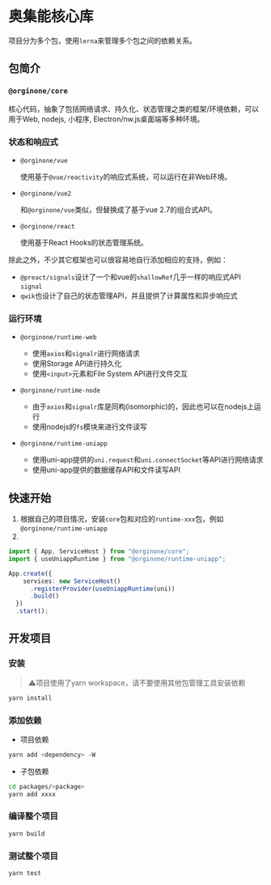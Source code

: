 # 奥集能核心库


项目分为多个包，使用`lerna`来管理多个包之间的依赖关系。


## 包简介

### `@orginone/core`

核心代码，抽象了包括网络请求、持久化、状态管理之类的框架/环境依赖，可以用于Web, nodejs, 小程序, Electron/nw.js桌面端等多种环境。

### 状态和响应式

* `@orginone/vue`

  使用基于`@vue/reactivity`的响应式系统，可以运行在非Web环境。

* `@orginone/vue2`

  和`@orginone/vue`类似，但替换成了基于vue 2.7的组合式API。

* `@orginone/react`

  使用基于React Hooks的状态管理系统。



除此之外，不少其它框架也可以很容易地自行添加相应的支持，例如：

* `@preact/signals`设计了一个和vue的`shallowRef`几乎一样的响应式API `signal`
* `qwik`也设计了自己的状态管理API，并且提供了计算属性和异步响应式


### 运行环境

* `@orginone/runtime-web`

  * 使用`axios`和`signalr`进行网络请求
  * 使用Storage API进行持久化
  * 使用`<input>`元素和File System API进行文件交互

* `@orginone/runtime-node`

  * 由于`axios`和`signalr`库是同构(isomorphic)的，因此也可以在nodejs上运行
  * 使用nodejs的`fs`模块来进行文件读写

* `@orginone/runtime-uniapp`

  * 使用uni-app提供的`uni.request`和`uni.connectSocket`等API进行网络请求
  * 使用uni-app提供的数据缓存API和文件读写API

## 快速开始

1. 根据自己的项目情况，安装`core`包和对应的`runtime-xxx`包，例如`@orginone/runtime-uniapp`
2. 
```typescript
import { App, ServiceHost } from "@orginone/core";
import { useUniappRuntime } from "@orginone/runtime-uniapp";

App.create({
    services: new ServiceHost()
      .registerProvider(useUniappRuntime(uni))
      .build()
  })
  .start();

```

## 开发项目

### 安装

> ⚠️项目使用了yarn workspace，请不要使用其他包管理工具安装依赖

```bash
yarn install
```
### 添加依赖

* 项目依赖
```bash
yarn add <dependency> -W
```
* 子包依赖
```bash
cd packages/<package>
yarn add xxxx
```

### 编译整个项目
```bash
yarn build
```
### 测试整个项目
```bash
yarn test
```